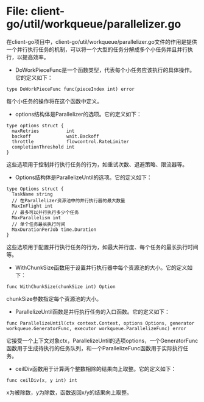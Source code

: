 # File: client-go/util/workqueue/parallelizer.go

在client-go项目中，client-go/util/workqueue/parallelizer.go文件的作用是提供一个并行执行任务的机制，可以将一个大型的任务分解成多个小任务并且并行执行，以提高效率。

- DoWorkPieceFunc是一个函数类型，代表每个小任务应该执行的具体操作。它的定义如下：
```
type DoWorkPieceFunc func(pieceIndex int) error
```
每个小任务的操作将在这个函数中定义。

- options结构体是Parallelizer的选项。它的定义如下：
```
type options struct {
  maxRetries          int
  backoff             wait.Backoff
  throttle            flowcontrol.RateLimiter
  completionThreshold int
}
```
这些选项用于控制并行执行任务的行为，如重试次数、退避策略、限流器等。

- Options结构体是ParallelizeUntil的选项。它的定义如下：
```
type Options struct {
  TaskName string
  // 在Parallelizer资源池中的并行执行器的最大数量
  MaxInFlight int
  // 最多可以并行执行多少个任务
  MaxParallelism int
  // 单个任务最长执行时间
  MaxDurationPerJob time.Duration
}
```
这些选项用于配置并行执行任务的行为，如最大并行度、每个任务的最长执行时间等。

- WithChunkSize函数用于设置并行执行器中每个资源池的大小。它的定义如下：
```
func WithChunkSize(chunkSize int) Option
```
chunkSize参数指定每个资源池的大小。

- ParallelizeUntil函数是并行执行任务的入口函数。它的定义如下：
```
func ParallelizeUntil(ctx context.Context, options Options, generator workqueue.GeneratorFunc, executor workqueue.ParallelizeFunc) error
```
它接受一个上下文对象ctx，ParallelizeUntil的选项options，一个GeneratorFunc函数用于生成待执行的任务队列，和一个ParallelizeFunc函数用于实际执行任务。

- ceilDiv函数用于计算两个整数相除的结果向上取整。它的定义如下：
```
func ceilDiv(x, y int) int
```
x为被除数，y为除数，函数返回x/y的结果向上取整。

